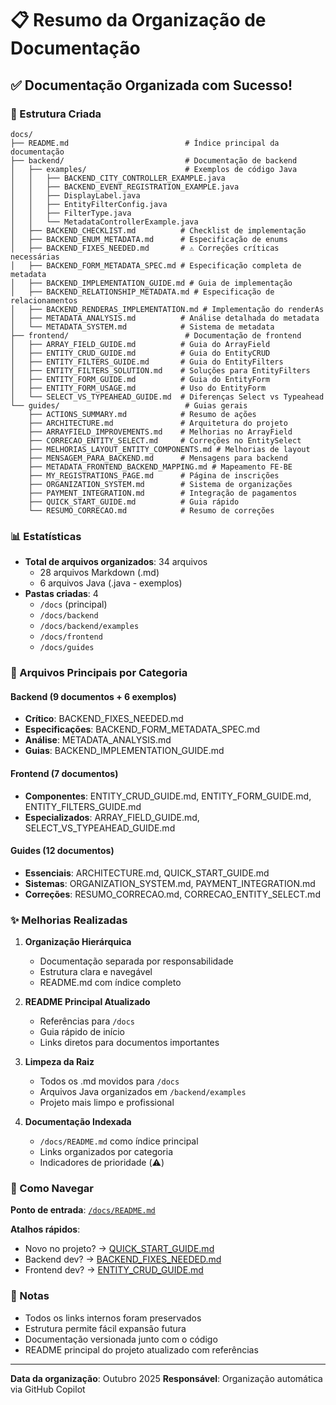 # 📋 Resumo da Organização de Documentação

## ✅ Documentação Organizada com Sucesso!

### 📁 Estrutura Criada

```
docs/
├── README.md                          # Índice principal da documentação
├── backend/                           # Documentação de backend
│   ├── examples/                      # Exemplos de código Java
│   │   ├── BACKEND_CITY_CONTROLLER_EXAMPLE.java
│   │   ├── BACKEND_EVENT_REGISTRATION_EXAMPLE.java
│   │   ├── DisplayLabel.java
│   │   ├── EntityFilterConfig.java
│   │   ├── FilterType.java
│   │   └── MetadataControllerExample.java
│   ├── BACKEND_CHECKLIST.md          # Checklist de implementação
│   ├── BACKEND_ENUM_METADATA.md      # Especificação de enums
│   ├── BACKEND_FIXES_NEEDED.md       # ⚠️ Correções críticas necessárias
│   ├── BACKEND_FORM_METADATA_SPEC.md # Especificação completa de metadata
│   ├── BACKEND_IMPLEMENTATION_GUIDE.md # Guia de implementação
│   ├── BACKEND_RELATIONSHIP_METADATA.md # Especificação de relacionamentos
│   ├── BACKEND_RENDERAS_IMPLEMENTATION.md # Implementação do renderAs
│   ├── METADATA_ANALYSIS.md          # Análise detalhada do metadata
│   └── METADATA_SYSTEM.md            # Sistema de metadata
├── frontend/                          # Documentação de frontend
│   ├── ARRAY_FIELD_GUIDE.md          # Guia do ArrayField
│   ├── ENTITY_CRUD_GUIDE.md          # Guia do EntityCRUD
│   ├── ENTITY_FILTERS_GUIDE.md       # Guia do EntityFilters
│   ├── ENTITY_FILTERS_SOLUTION.md    # Soluções para EntityFilters
│   ├── ENTITY_FORM_GUIDE.md          # Guia do EntityForm
│   ├── ENTITY_FORM_USAGE.md          # Uso do EntityForm
│   └── SELECT_VS_TYPEAHEAD_GUIDE.md  # Diferenças Select vs Typeahead
└── guides/                            # Guias gerais
    ├── ACTIONS_SUMMARY.md            # Resumo de ações
    ├── ARCHITECTURE.md               # Arquitetura do projeto
    ├── ARRAYFIELD_IMPROVEMENTS.md    # Melhorias no ArrayField
    ├── CORRECAO_ENTITY_SELECT.md     # Correções no EntitySelect
    ├── MELHORIAS_LAYOUT_ENTITY_COMPONENTS.md # Melhorias de layout
    ├── MENSAGEM_PARA_BACKEND.md      # Mensagens para backend
    ├── METADATA_FRONTEND_BACKEND_MAPPING.md # Mapeamento FE-BE
    ├── MY_REGISTRATIONS_PAGE.md      # Página de inscrições
    ├── ORGANIZATION_SYSTEM.md        # Sistema de organizações
    ├── PAYMENT_INTEGRATION.md        # Integração de pagamentos
    ├── QUICK_START_GUIDE.md          # Guia rápido
    └── RESUMO_CORRECAO.md            # Resumo de correções
```

### 📊 Estatísticas

- **Total de arquivos organizados**: 34 arquivos
  - 28 arquivos Markdown (.md)
  - 6 arquivos Java (.java - exemplos)
- **Pastas criadas**: 4
  - `/docs` (principal)
  - `/docs/backend`
  - `/docs/backend/examples`
  - `/docs/frontend`
  - `/docs/guides`

### 🎯 Arquivos Principais por Categoria

#### Backend (9 documentos + 6 exemplos)

- **Crítico**: BACKEND_FIXES_NEEDED.md
- **Especificações**: BACKEND_FORM_METADATA_SPEC.md
- **Análise**: METADATA_ANALYSIS.md
- **Guias**: BACKEND_IMPLEMENTATION_GUIDE.md

#### Frontend (7 documentos)

- **Componentes**: ENTITY_CRUD_GUIDE.md, ENTITY_FORM_GUIDE.md, ENTITY_FILTERS_GUIDE.md
- **Especializados**: ARRAY_FIELD_GUIDE.md, SELECT_VS_TYPEAHEAD_GUIDE.md

#### Guides (12 documentos)

- **Essenciais**: ARCHITECTURE.md, QUICK_START_GUIDE.md
- **Sistemas**: ORGANIZATION_SYSTEM.md, PAYMENT_INTEGRATION.md
- **Correções**: RESUMO_CORRECAO.md, CORRECAO_ENTITY_SELECT.md

### ✨ Melhorias Realizadas

1. **Organização Hierárquica**

   - Documentação separada por responsabilidade
   - Estrutura clara e navegável
   - README.md com índice completo

2. **README Principal Atualizado**

   - Referências para `/docs`
   - Guia rápido de início
   - Links diretos para documentos importantes

3. **Limpeza da Raiz**

   - Todos os .md movidos para `/docs`
   - Arquivos Java organizados em `/backend/examples`
   - Projeto mais limpo e profissional

4. **Documentação Indexada**
   - `/docs/README.md` como índice principal
   - Links organizados por categoria
   - Indicadores de prioridade (⚠️)

### 🔗 Como Navegar

**Ponto de entrada**: [`/docs/README.md`](../docs/README.md)

**Atalhos rápidos**:

- Novo no projeto? → [QUICK_START_GUIDE.md](../docs/guides/QUICK_START_GUIDE.md)
- Backend dev? → [BACKEND_FIXES_NEEDED.md](../docs/backend/BACKEND_FIXES_NEEDED.md)
- Frontend dev? → [ENTITY_CRUD_GUIDE.md](../docs/frontend/ENTITY_CRUD_GUIDE.md)

### 📝 Notas

- Todos os links internos foram preservados
- Estrutura permite fácil expansão futura
- Documentação versionada junto com o código
- README principal do projeto atualizado com referências

---

**Data da organização**: Outubro 2025
**Responsável**: Organização automática via GitHub Copilot
